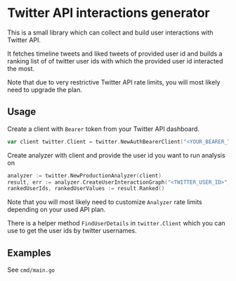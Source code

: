 # Twitter API interactions generator

This is a small library which can collect and build user interactions with
Twitter API.

It fetches timeline tweets and liked tweets of provided user id  and builds a
ranking list of of twitter user ids with which the provided user id interacted
the most.

Note that due to very restrictive Twitter API rate limits, you will most likely
need to upgrade the plan.

## Usage 

Create a client with `Bearer` token from your Twitter API dashboard.

```go
var client twitter.Client = twitter.NewAuthBearerClient("<YOUR_BEARER_TOKEN>")
```

Create analyzer with client and provide the user id you want to run analysis on

```go
analyzer := twitter.NewProductionAnalyzer(client)
result, err := analyzer.CreateUserInteractionGraph("<TWITTER_USER_ID>")
rankedUserIds, rankedUserValues := result.Ranked()
```

Note that you will most likely need to customize `Analyzer` rate limits depending
on your used API plan.

There is a helper method `FindUserDetails` in `twitter.Client` which you can use
to get the user ids by twitter usernames.


## Examples

See `cmd/main.go`